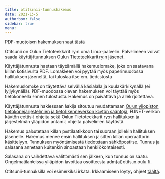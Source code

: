 ```yaml
---
title: otitsunii-tunnushakemus
date: 2021-15-5
authorbox: false
sidebar: true
menu:
---
```


PDF-muotoisen hakemuksen saat [tästä](otitsunii_käyttäjätunnushakemus.pdf)

Otitsunii on Oulun Tietoteekkarit ry:n oma Linux-palvelin. Palvelimeen voivat saada käyttäjätunnuksen Oulun Tietoteekkarit ry:n jäsenet.

Käyttäjätunnusta haetaan täyttämällä hakemuslomake, joka on saatavana killan kotisivuilta PDF. Lomakkeen voi pyytää myös paperimuodossa hallituksen jäseneltä, tai tulostaa itse em. tiedostosta

Hakemuslomake on täytettävä selvällä käsialalla ja kuulakärkikynällä (ei lyijykynällä). PDF-muodossa olevan hakemuksen voi täyttää myös tietokoneella ennen tulostusta. Hakemus on päivättävä ja allekirjoitettava.

Käyttäjätunnusta hakiessaan hakija sitoutuu noudattamaan [Oulun yliopiston tietokonejärjestelmien ja tietoliikenneverkon käytön sääntöjä](https://www.oulu.fi/th/node/30542), FUNET-verkon käytön eettisiä ohjeita sekä Oulun Tietoteekkarit ry:n hallituksen ja järjestelmän ylläpidon antamia ohjeita palvelimen käytöstä.

Hakemus palautetaan killan postilaatikkoon tai suoraan jollekin hallituksen jäsenelle. Hakemus menee ensin hallituksen ja sitten killan operaattorin käsittelyyn. Tunnuksen myöntämisestä tiedotetaan sähköpostitse. Tunnus ja salasana annetaan kuitenkin ainoastaan henkilökohtaisesti.

Salasana on vaihdettava välittömästi sen jälkeen, kun tunnus on saatu. Ongelmatilanteissa ylläpidon tavoittaa osoitteesta adm(at)otitsun.oulu.fi.

Otitsunii-tunnuksilla voi esimerkiksi irkata. Irkkaamiseen löytyy ohjeet [täältä](/tietopankki/irc-opas/).